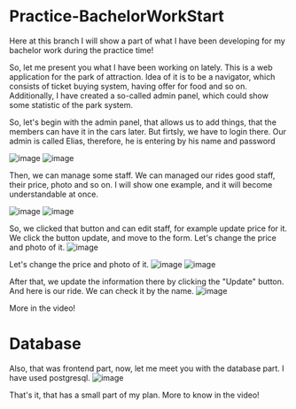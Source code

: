 # Practice-BachelorWorkStart
Here at this branch I will show a part of what I have been developing for my bachelor work during the practice time!

So, let me present you what I have been working on lately. This is a web application for the park of attraction. Idea of it is to be a navigator, which consists of ticket buying system, having offer for food and so on. Additionally, I have created a so-called admin panel, which could show some statistic of the park system.

So, let's begin with the admin panel, that allows us to add things, that the members can have it in the cars later. But firtsly, we have to login there. Our admin is called Elias, therefore, he is entering by his name and password

![image](https://github.com/user-attachments/assets/1015ac77-c038-4ce6-b511-ce6c82866c93)
![image](https://github.com/user-attachments/assets/5cf8b146-379a-4eb7-bdb6-02b272c07389)

Then, we can manage some staff. We can managed our rides good staff, their price, photo and so on. I will show one example, and it will become understandable at once.

![image](https://github.com/user-attachments/assets/15988ab8-0632-4053-9231-0dd3903ea36b)
![image](https://github.com/user-attachments/assets/bd6a285e-0bb1-4073-b84b-f9aec85a37b1)

So, we clicked that button and can edit staff, for example update price for it. We click the button update, and move to the form. Let's change the price and photo of it.
![image](https://github.com/user-attachments/assets/4b180458-6d6f-4a3c-92ff-c1f81cb5ab6e)

Let's change the price and photo of it.
![image](https://github.com/user-attachments/assets/be0c9754-52da-47dc-9387-3ebebf5a416d)
![image](https://github.com/user-attachments/assets/c1b8a3e0-5eba-4b79-83f2-6a33a7432ae4)

After that, we update the information there by clicking the "Update" button. And here is our ride. We can check it by the name.
![image](https://github.com/user-attachments/assets/6253431b-a4a1-4e68-aecb-0214b4c433e8)

More in the video!

# Database
Also, that was frontend part, now, let me meet you with the database part. I have used postgresql.
![image](https://github.com/user-attachments/assets/3cacf56c-f990-4d0b-9e2b-8dd384696689)


That's it, that has a small part of my plan. More to know in the video!

